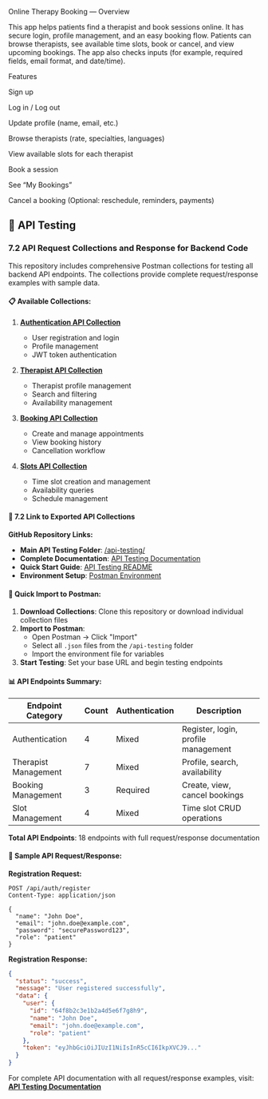 Online Therapy Booking — Overview

This app helps patients find a therapist and book sessions online. It has secure login, profile management, and an easy booking flow. Patients can browse therapists, see available time slots, book or cancel, and view upcoming bookings. The app also checks inputs (for example, required fields, email format, and date/time).

Features

Sign up

Log in / Log out

Update profile (name, email, etc.)

Browse therapists (rate, specialties, languages)

View available slots for each therapist

Book a session

See “My Bookings”

Cancel a booking
(Optional: reschedule, reminders, payments)

## 🧪 API Testing

### 7.2 API Request Collections and Response for Backend Code

This repository includes comprehensive Postman collections for testing all backend API endpoints. The collections provide complete request/response examples with sample data.

#### 📋 Available Collections:

1. **[Authentication API Collection](./api-testing/Auth_API_Collection.postman_collection.json)**
   - User registration and login
   - Profile management
   - JWT token authentication

2. **[Therapist API Collection](./api-testing/Therapist_API_Collection.postman_collection.json)**
   - Therapist profile management  
   - Search and filtering
   - Availability management

3. **[Booking API Collection](./api-testing/Booking_API_Collection.postman_collection.json)**
   - Create and manage appointments
   - View booking history
   - Cancellation workflow

4. **[Slots API Collection](./api-testing/Slots_API_Collection.postman_collection.json)**
   - Time slot creation and management
   - Availability queries
   - Schedule management

#### 🔗 7.2 Link to Exported API Collections

**GitHub Repository Links:**
- **Main API Testing Folder**: [/api-testing/](./api-testing/)
- **Complete Documentation**: [API Testing Documentation](./api-testing/API_Testing_Documentation.md)
- **Quick Start Guide**: [API Testing README](./api-testing/README.md)
- **Environment Setup**: [Postman Environment](./api-testing/Therapy_Management_Environment.postman_environment.json)

#### 🚀 Quick Import to Postman:

1. **Download Collections**: Clone this repository or download individual collection files
2. **Import to Postman**: 
   - Open Postman → Click "Import"
   - Select all `.json` files from the `/api-testing` folder
   - Import the environment file for variables
3. **Start Testing**: Set your base URL and begin testing endpoints

#### 📊 API Endpoints Summary:

| Endpoint Category | Count | Authentication | Description |
|-------------------|-------|----------------|-------------|
| Authentication | 4 | Mixed | Register, login, profile management |
| Therapist Management | 7 | Mixed | Profile, search, availability |
| Booking Management | 3 | Required | Create, view, cancel bookings |
| Slot Management | 4 | Mixed | Time slot CRUD operations |

**Total API Endpoints**: 18 endpoints with full request/response documentation

#### 🔧 Sample API Request/Response:

**Registration Request:**
```http
POST /api/auth/register
Content-Type: application/json

{
  "name": "John Doe",
  "email": "john.doe@example.com", 
  "password": "securePassword123",
  "role": "patient"
}
```

**Registration Response:**
```json
{
  "status": "success",
  "message": "User registered successfully",
  "data": {
    "user": {
      "id": "64f8b2c3e1b2a4d5e6f7g8h9",
      "name": "John Doe",
      "email": "john.doe@example.com",
      "role": "patient"
    },
    "token": "eyJhbGciOiJIUzI1NiIsInR5cCI6IkpXVCJ9..."
  }
}
```

For complete API documentation with all request/response examples, visit: **[API Testing Documentation](./api-testing/API_Testing_Documentation.md)**